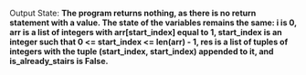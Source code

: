 Output State: **The program returns nothing, as there is no return statement with a value. The state of the variables remains the same: i is 0, arr is a list of integers with arr[start_index] equal to 1, start_index is an integer such that 0 <= start_index <= len(arr) - 1, res is a list of tuples of integers with the tuple (start_index, start_index) appended to it, and is_already_stairs is False.**